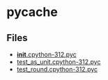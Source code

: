 # __pycache__

## Files

- [__init__.cpython-312.pyc](__init__.cpython-312.pyc)
- [test_as_unit.cpython-312.pyc](test_as_unit.cpython-312.pyc)
- [test_round.cpython-312.pyc](test_round.cpython-312.pyc)
